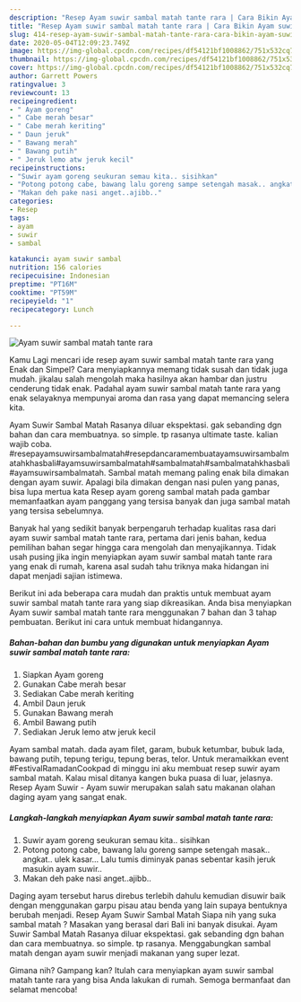 ```yaml
---
description: "Resep Ayam suwir sambal matah tante rara | Cara Bikin Ayam suwir sambal matah tante rara Yang Menggugah Selera"
title: "Resep Ayam suwir sambal matah tante rara | Cara Bikin Ayam suwir sambal matah tante rara Yang Menggugah Selera"
slug: 414-resep-ayam-suwir-sambal-matah-tante-rara-cara-bikin-ayam-suwir-sambal-matah-tante-rara-yang-menggugah-selera
date: 2020-05-04T12:09:23.749Z
image: https://img-global.cpcdn.com/recipes/df54121bf1008862/751x532cq70/ayam-suwir-sambal-matah-tante-rara-foto-resep-utama.jpg
thumbnail: https://img-global.cpcdn.com/recipes/df54121bf1008862/751x532cq70/ayam-suwir-sambal-matah-tante-rara-foto-resep-utama.jpg
cover: https://img-global.cpcdn.com/recipes/df54121bf1008862/751x532cq70/ayam-suwir-sambal-matah-tante-rara-foto-resep-utama.jpg
author: Garrett Powers
ratingvalue: 3
reviewcount: 13
recipeingredient:
- " Ayam goreng"
- " Cabe merah besar"
- " Cabe merah keriting"
- " Daun jeruk"
- " Bawang merah"
- " Bawang putih"
- " Jeruk lemo atw jeruk kecil"
recipeinstructions:
- "Suwir ayam goreng seukuran semau kita.. sisihkan"
- "Potong potong cabe, bawang lalu goreng sampe setengah masak.. angkat.. ulek kasar... Lalu tumis diminyak panas sebentar kasih jeruk masukin ayam suwir.."
- "Makan deh pake nasi anget..ajibb.."
categories:
- Resep
tags:
- ayam
- suwir
- sambal

katakunci: ayam suwir sambal 
nutrition: 156 calories
recipecuisine: Indonesian
preptime: "PT16M"
cooktime: "PT59M"
recipeyield: "1"
recipecategory: Lunch

---
```



![Ayam suwir sambal matah tante rara](https://img-global.cpcdn.com/recipes/df54121bf1008862/751x532cq70/ayam-suwir-sambal-matah-tante-rara-foto-resep-utama.jpg)

Kamu Lagi mencari ide resep ayam suwir sambal matah tante rara yang Enak dan Simpel? Cara menyiapkannya memang tidak susah dan tidak juga mudah. jikalau salah mengolah maka hasilnya akan hambar dan justru cenderung tidak enak. Padahal ayam suwir sambal matah tante rara yang enak selayaknya mempunyai aroma dan rasa yang dapat memancing selera kita.

Ayam Suwir Sambal Matah Rasanya diluar ekspektasi. gak sebanding dgn bahan dan cara membuatnya. so simple. tp rasanya ultimate taste. kalian wajib coba. #resepayamsuwirsambalmatah#resepdancaramembuatayamsuwirsambalmatahkhasbali#ayamsuwirsambalmatah#sambalmatah#sambalmatahkhasbali#ayamsuwirsambalmatah. Sambal matah memang paling enak bila dimakan dengan ayam suwir. Apalagi bila dimakan dengan nasi pulen yang panas, bisa lupa mertua kata Resep ayam goreng sambal matah pada gambar memanfaatkan ayam panggang yang tersisa banyak dan juga sambal matah yang tersisa sebelumnya.

Banyak hal yang sedikit banyak berpengaruh terhadap kualitas rasa dari ayam suwir sambal matah tante rara, pertama dari jenis bahan, kedua pemilihan bahan segar hingga cara mengolah dan menyajikannya. Tidak usah pusing jika ingin menyiapkan ayam suwir sambal matah tante rara yang enak di rumah, karena asal sudah tahu triknya maka hidangan ini dapat menjadi sajian istimewa.


Berikut ini ada beberapa cara mudah dan praktis untuk membuat ayam suwir sambal matah tante rara yang siap dikreasikan. Anda bisa menyiapkan Ayam suwir sambal matah tante rara menggunakan 7 bahan dan 3 tahap pembuatan. Berikut ini cara untuk membuat hidangannya.

<!--inarticleads1-->

##### Bahan-bahan dan bumbu yang digunakan untuk menyiapkan Ayam suwir sambal matah tante rara:

1. Siapkan  Ayam goreng
1. Gunakan  Cabe merah besar
1. Sediakan  Cabe merah keriting
1. Ambil  Daun jeruk
1. Gunakan  Bawang merah
1. Ambil  Bawang putih
1. Sediakan  Jeruk lemo atw jeruk kecil


Ayam sambal matah. dada ayam filet, garam, bubuk ketumbar, bubuk lada, bawang putih, tepung terigu, tepung beras, telor. Untuk meramaikkan event #FestivalRamadanCookpad di minggu ini aku membuat resep suwir ayam sambal matah. Kalau misal ditanya kangen buka puasa di luar, jelasnya. Resep Ayam Suwir - Ayam suwir merupakan salah satu makanan olahan daging ayam yang sangat enak. 

<!--inarticleads2-->

##### Langkah-langkah menyiapkan Ayam suwir sambal matah tante rara:

1. Suwir ayam goreng seukuran semau kita.. sisihkan
1. Potong potong cabe, bawang lalu goreng sampe setengah masak.. angkat.. ulek kasar... Lalu tumis diminyak panas sebentar kasih jeruk masukin ayam suwir..
1. Makan deh pake nasi anget..ajibb..


Daging ayam tersebut harus direbus terlebih dahulu kemudian disuwir baik dengan menggunakan garpu pisau atau benda yang lain supaya bentuknya berubah menjadi. Resep Ayam Suwir Sambal Matah Siapa nih yang suka sambal matah ? Masakan yang berasal dari Bali ini banyak disukai. Ayam Suwir Sambal Matah Rasanya diluar ekspektasi. gak sebanding dgn bahan dan cara membuatnya. so simple. tp rasanya. Menggabungkan sambal matah dengan ayam suwir menjadi makanan yang super lezat. 

Gimana nih? Gampang kan? Itulah cara menyiapkan ayam suwir sambal matah tante rara yang bisa Anda lakukan di rumah. Semoga bermanfaat dan selamat mencoba!
